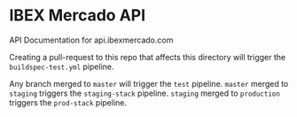 # IBEX Mercado API

API Documentation for api.ibexmercado.com

Creating a pull-request to this repo that affects this directory will trigger the `buildspec-test.yml` pipeline.

Any branch merged to `master` will trigger the `test` pipeline.
`master` merged to `staging` triggers the `staging-stack` pipeline.
`staging` merged to `production` triggers the `prod-stack` pipeline.
